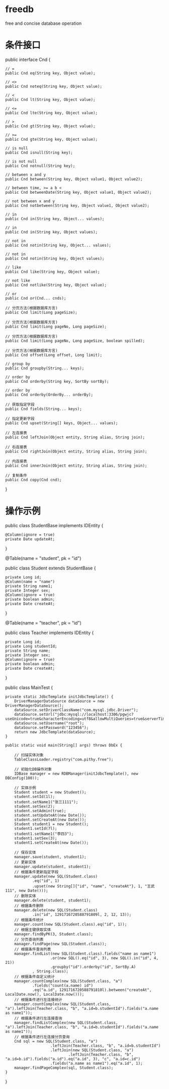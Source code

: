 # freedb
free and concise database operation

# 条件接口

public interface Cnd {

    // =
    public Cnd eq(String key, Object value);

    // <>
    public Cnd noteq(String key, Object value);

    // <
    public Cnd lt(String key, Object value);

    // <=
    public Cnd lte(String key, Object value);

    // >
    public Cnd gt(String key, Object value);

    // >=
    public Cnd gte(String key, Object value);

    // is null
    public Cnd isnull(String key);

    // is not null
    public Cnd notnull(String key);

    // between x and y
    public Cnd between(String key, Object value1, Object value2);

    // between time, >= a b <
    public Cnd betweenDate(String key, Object value1, Object value2);

    // not between x and y
    public Cnd notbetween(String key, Object value1, Object value2);

    // in
    public Cnd in(String key, Object... values);

    // in
    public Cnd in(String key, Object values);

    // not in
    public Cnd notin(String key, Object... values);

    // not in
    public Cnd notin(String key, Object values);

    // like
    public Cnd like(String key, Object value);

    // not like
    public Cnd notlike(String key, Object value);

    // or
    public Cnd or(Cnd... cnds);

    // 分页方法(根据数据库方言)
    public Cnd limit(Long pageSize);

    // 分页方法(根据数据库方言)
    public Cnd limit(Long pageNo, Long pageSize);

    // 分页方法(根据数据库方言)
    public Cnd limit(Long pageNo, Long pageSize, boolean spilled);

    // 分页方法(根据数据库方言)
    public Cnd offset(Long offset, Long limit);

    // group by
    public Cnd groupby(String... keys);

    // order by
    public Cnd orderby(String key, SortBy sortBy);

    // order by
    public Cnd orderby(OrderBy... orderBy);

    // 获取指定字段
    public Cnd fields(String... keys);

    // 指定更新字段
    public Cnd upset(String[] keys, Object... values);

    // 左连接表
    public Cnd leftJoin(Object entity, String alias, String join);

    // 右连接表
    public Cnd rightJoin(Object entity, String alias, String join);

    // 内连接表
    public Cnd innerJoin(Object entity, String alias, String join);

    // 复制条件
    public Cnd copy(Cnd cnd);

}

# 操作示例

public class StudentBase implements IDEntity {

    @Column(ignore = true)
    private Date updateAt;
    
}

@Table(name = "student", pk = "id")

public class Student extends StudentBase {

    private Long id;
    @Column(name = "name")
    private String name1;
    private Integer sex;
    @Column(ignore = true)
    private boolean admin;
    private Date createAt;

}

@Table(name = "teacher", pk = "id")

public class Teacher implements IDEntity {

    private Long id;
    private Long studentId;
    private String name;
    private Integer sex;
    @Column(ignore = true)
    private boolean admin;
    private Date createAt;

}

public class MainTest {

    private static JdbcTemplate initJdbcTemplate() {
        DriverManagerDataSource dataSource = new DriverManagerDataSource();
        dataSource.setDriverClassName("com.mysql.jdbc.Driver");
        dataSource.setUrl("jdbc:mysql://localhost:3306/pgwjc?useUnicode=true&characterEncoding=utf8&allowMultiQueries=true&serverTimezone=UTC");
        dataSource.setUsername("root");
        dataSource.setPassword("123456");
        return new JdbcTemplate(dataSource);
    }

    public static void main(String[] args) throws DbEx {

        // 扫描实体对象
        TableClassLoader.registry("com.pithy.free");

        // 初始化DB操作对象
        IDBase manager = new RDBManager(initJdbcTemplate(), new DBConfig(100));

        // 实体示例
        Student student = new Student();
        student.setId(1l);
        student.setName1("张三1111");
        student.setSex(2);
        student.setAdmin(true);
        student.setUpdateAt(new Date());
        student.setCreateAt(new Date());
        Student student1 = new Student();
        student1.setId(7l);
        student1.setName1("李四3");
        student1.setSex(3);
        student1.setCreateAt(new Date());

        // 保存实体
        manager.save(student, student1);
        // 更新实体
        manager.update(student, student1);
        // 根据条件更新指定字段
        manager.update(new SQL(Student.class)
                .eq("id", 1)
                .upset(new String[]{"id", "name", "createAt"}, 1, "王武111", new Date()));
        // 删除实体
        manager.delete(student, student1);
        // 根据条件删除
        manager.delete(new SQL(Student.class)
                .in("id", 1291716720588791809l, 2, 12, 13));
        // 根据条件统计
        manager.count(new SQL(Student.class).eq("id", 1));
        // 根据主键获取实体
        manager.findByPK(3, Student.class);
        // 分页查询列表
        manager.findPage(new SQL(Student.class));
        // 根据条件查询列表
        manager.findList(new SQL(Student.class).fields("name as name1")
                        .or(new SQL().eq("id", 3), new SQL().in("id", 4, 21))
                        .groupby("id").orderby("id", SortBy.A)
                , String.class);
        // 根据条件自定义统计
        manager.countComplex(new SQL(Student.class, "a")
                .fields("count(a.name) id")
                .eq("a.id", 1291716720588791810l).between("createAt", LocalDate.now(), LocalDate.now()));
        // 根据条件进行左连接统计
        manager.countComplex(new SQL(Student.class, "a").leftJoin(Teacher.class, "b", "a.id=b.studentId").fields("a.name as name1"));
        // 根据条件进行左连接查询
        manager.findListComplex(new SQL(Student.class, "a").leftJoin(Teacher.class, "b", "a.id=b.studentId").fields("a.name as name1"));
        // 根据条件进行左连接分页查询
        Cnd sql = new SQL(Student.class, "a")
                        .leftJoin(Teacher.class, "b", "a.id=b.studentId")
                        .leftJoin(new SQL(Student.class, "a")
                                .leftJoin(Teacher.class, "b", "a.id=b.id").fields("a.id").eq("a.id", 3), "c", "a.id=c.id")
                        .fields("a.name as name1").eq("a.id", 1);
        manager.findPageComplex(sql, Student.class);
    }
}